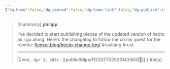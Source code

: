 ```yaml
---
{"dg-home":false,"dg-pinned":false,"dg-home-link":false,"dg-publish":true,"tags":["dgblip"],"disabled rules":["yaml-title","yaml-title-alias","file-name-heading"],"title":"philipp on mastodon @ 2024-04-03","created-date":"2024-04-03T14:14:16","id":112207702023143570,"updated-date":"2025-05-02T08:50:44","dg-path":"blips/112207702023143563.md","permalink":"/blips/112207702023143563/","dgPassFrontmatter":true}
---
```


> [!summary] **philipp**:
>
> I've decided to start publishing pieces of the updated version of hecto as I go along. Here's the changelog to follow me on my quest for the rewrite:
> [flenker.blog/hecto-change-log/](https://www.flenker.blog/hecto-change-log/)
> #rustlang #rust
> - - -
>
> 🗓️ `Wed, Apr 3, 2024` · [[public/blips/112207702023143563\|🔗]]
{ #blip}

